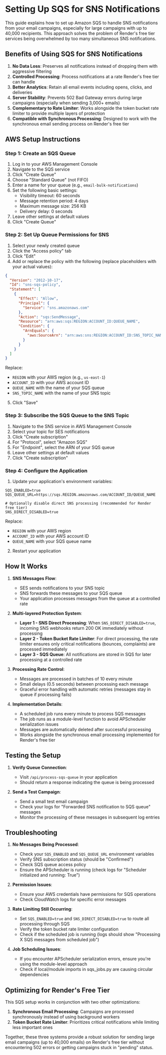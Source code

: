 # Setting Up SQS for SNS Notifications

This guide explains how to set up Amazon SQS to handle SNS notifications from your email campaigns, especially for large campaigns with up to 40,000 recipients. This approach solves the problem of Render's free tier services being overwhelmed by too many simultaneous SNS notifications.

## Benefits of Using SQS for SNS Notifications

1. **No Data Loss**: Preserves all notifications instead of dropping them with aggressive filtering
2. **Controlled Processing**: Process notifications at a rate Render's free tier can handle
3. **Better Analytics**: Retain all email events including opens, clicks, and deliveries
4. **Server Stability**: Prevents 502 Bad Gateway errors during large campaigns (especially when sending 3,000+ emails)
5. **Complementary to Rate Limiter**: Works alongside the token bucket rate limiter to provide multiple layers of protection
6. **Compatible with Synchronous Processing**: Designed to work with the synchronous email sending process on Render's free tier

## AWS Setup Instructions

### Step 1: Create an SQS Queue

1. Log in to your AWS Management Console
2. Navigate to the SQS service
3. Click "Create Queue"
4. Choose "Standard Queue" (not FIFO)
5. Enter a name for your queue (e.g., `email-bulk-notifications`)
6. Set the following basic settings:
   - Visibility timeout: 60 seconds
   - Message retention period: 4 days
   - Maximum message size: 256 KB
   - Delivery delay: 0 seconds
7. Leave other settings at default values
8. Click "Create Queue"

### Step 2: Set Up Queue Permissions for SNS

1. Select your newly created queue
2. Click the "Access policy" tab
3. Click "Edit"
4. Add or replace the policy with the following (replace placeholders with your actual values):

```json
{
  "Version": "2012-10-17",
  "Id": "sns-sqs-policy",
  "Statement": [
    {
      "Effect": "Allow",
      "Principal": {
        "Service": "sns.amazonaws.com"
      },
      "Action": "sqs:SendMessage",
      "Resource": "arn:aws:sqs:REGION:ACCOUNT_ID:QUEUE_NAME",
      "Condition": {
        "ArnEquals": {
          "aws:SourceArn": "arn:aws:sns:REGION:ACCOUNT_ID:SNS_TOPIC_NAME"
        }
      }
    }
  ]
}
```

Replace:
- `REGION` with your AWS region (e.g., `us-east-1`)
- `ACCOUNT_ID` with your AWS account ID
- `QUEUE_NAME` with the name of your SQS queue
- `SNS_TOPIC_NAME` with the name of your SNS topic

5. Click "Save"

### Step 3: Subscribe the SQS Queue to the SNS Topic

1. Navigate to the SNS service in AWS Management Console
2. Select your topic for SES notifications
3. Click "Create subscription"
4. For "Protocol", select "Amazon SQS"
5. For "Endpoint", select the ARN of your SQS queue
6. Leave other settings at default values
7. Click "Create subscription"

### Step 4: Configure the Application

1. Update your application's environment variables:

```
SQS_ENABLED=true
SQS_QUEUE_URL=https://sqs.REGION.amazonaws.com/ACCOUNT_ID/QUEUE_NAME

# Optionally disable direct SNS processing (recommended for Render free tier)
SNS_DIRECT_DISABLED=true
```

Replace:
- `REGION` with your AWS region
- `ACCOUNT_ID` with your AWS account ID
- `QUEUE_NAME` with your SQS queue name

2. Restart your application

## How It Works

1. **SNS Messages Flow**:
   - SES sends notifications to your SNS topic
   - SNS forwards these messages to your SQS queue
   - Your application processes messages from the queue at a controlled rate

2. **Multi-layered Protection System**:
   - **Layer 1 - SNS Direct Processing**: When `SNS_DIRECT_DISABLED=true`, incoming SNS webhooks return 200 OK immediately without processing
   - **Layer 2 - Token Bucket Rate Limiter**: For direct processing, the rate limiter ensures only critical notifications (bounces, complaints) are processed immediately
   - **Layer 3 - SQS Queue**: All notifications are stored in SQS for later processing at a controlled rate

3. **Processing Rate Control**:
   - Messages are processed in batches of 10 every minute
   - Small delays (0.5 seconds) between processing each message
   - Graceful error handling with automatic retries (messages stay in queue if processing fails)

4. **Implementation Details**:
   - A scheduled job runs every minute to process SQS messages
   - The job runs as a module-level function to avoid APScheduler serialization issues
   - Messages are automatically deleted after successful processing
   - Works alongside the synchronous email processing implemented for Render's free tier

## Testing the Setup

1. **Verify Queue Connection**:
   - Visit `/api/process-sqs-queue` in your application
   - Should return a response indicating the queue is being processed

2. **Send a Test Campaign**:
   - Send a small test email campaign
   - Check your logs for "Forwarded SNS notification to SQS queue" messages
   - Monitor the processing of these messages in subsequent log entries

## Troubleshooting

1. **No Messages Being Processed**:
   - Check your `SQS_ENABLED` and `SQS_QUEUE_URL` environment variables
   - Verify SNS subscription status (should be "Confirmed")
   - Check SQS queue access policy
   - Ensure the APScheduler is running (check logs for "Scheduler initialized and running: True")

2. **Permission Issues**:
   - Ensure your AWS credentials have permissions for SQS operations
   - Check CloudWatch logs for specific error messages

3. **Rate Limiting Still Occurring**:
   - Set `SQS_ENABLED=true` and `SNS_DIRECT_DISABLED=true` to route all processing through SQS
   - Verify the token bucket rate limiter configuration
   - Check if the scheduled job is running (logs should show "Processing X SQS messages from scheduled job")

4. **Job Scheduling Issues**:
   - If you encounter APScheduler serialization errors, ensure you're using the module-level approach
   - Check if local/module imports in sqs_jobs.py are causing circular dependencies

## Optimizing for Render's Free Tier

This SQS setup works in conjunction with two other optimizations:

1. **Synchronous Email Processing**: Campaigns are processed synchronously instead of using background workers
2. **Token Bucket Rate Limiter**: Prioritizes critical notifications while limiting less important ones

Together, these three systems provide a robust solution for sending large email campaigns (up to 40,000 emails) on Render's free tier without encountering 502 errors or getting campaigns stuck in "pending" status.
